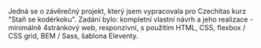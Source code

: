 Jedná se o závěrečný projekt, který jsem vypracovala pro Czechitas kurz "Staň se kodérkoku". Zadání bylo: kompletní vlastní návrh a jeho realizace - minimálně 4stránkový web, responzivní, s použitím HTML, CSS, flexbox / CSS grid, BEM / Sass, šablona Eleventy.
